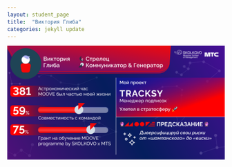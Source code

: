 ```yaml
---
layout: student_page
title:  "Виктория Глиба"
categories: jekyll update
---
```

<img class="img-fluid" src="/img/posts/Виктория Глиба.png" alt="moove-1">
